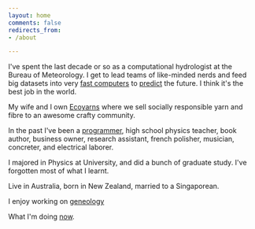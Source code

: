```yaml
---
layout: home
comments: false
redirects_from:
- /about

---
```


I've spent the last decade or so as a computational hydrologist at the Bureau of Meteorology. I get to lead teams of like-minded nerds and feed big datasets into very [fast computers](https://nci.org.au/) to [predict](http://www.bom.gov.au/water/) the future. I think it's the best job in the world.

My wife and I own [Ecoyarns](https://ecoyarns.com.au) where we sell socially responsible yarn and fibre to an awesome crafty community.

In the past I've been a [programmer](./writing/somewhat-successful-software/), high school physics teacher, book author, business owner, research assistant, french polisher, musician, concreter, and electrical laborer.

I majored in Physics at University, and did a bunch of graduate study. I've forgotten most of what I learnt.

Live in Australia, born in New Zealand, married to a Singaporean.

I enjoy working on [geneology](./gramps)

What I'm doing [now](./now).
